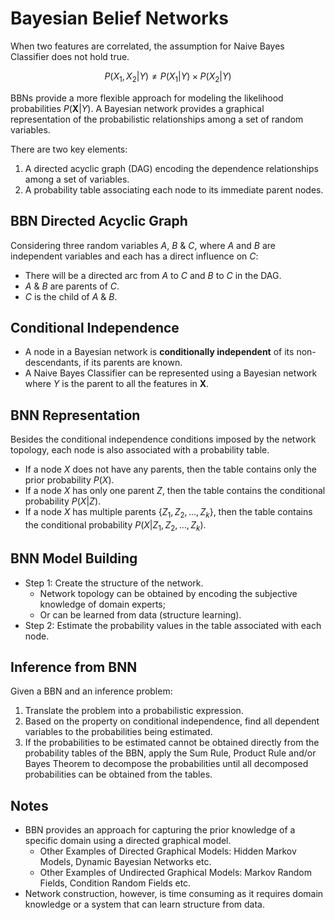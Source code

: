 # Bayesian Belief Networks

When two features are correlated, the assumption for Naive Bayes Classifier does not hold true.

$$
P(X_1, X_2 | Y) \neq P(X_1 | Y) \times P(X_2 | Y)
$$

BBNs provide a more flexible approach for modeling the likelihood probabilities $P(\boldsymbol{X} | Y)$. A Bayesian network provides a graphical representation of the probabilistic relationships among a set of random variables.

There are two key elements:

1. A directed acyclic graph (DAG) encoding the dependence relationships among a set of variables.
2. A probability table associating each node to its immediate parent nodes.

## BBN Directed Acyclic Graph

Considering three random variables $A$, $B$ & $C$, where $A$ and $B$ are independent variables and each has a direct influence on $C$:

- There will be a directed arc from $A$ to $C$ and $B$ to $C$ in the DAG.
- $A$ & $B$ are parents of $C$.
- $C$ is the child of $A$ & $B$.

## Conditional Independence

- A node in a Bayesian network is **conditionally independent** of its non-descendants, if its parents are known.
- A Naive Bayes Classifier can be represented using a Bayesian network where $Y$ is the parent to all the features in $\boldsymbol{X}$.

## BNN Representation

Besides the conditional independence conditions imposed by the network topology, each node is also associated with a probability table.

- If a node $X$ does not have any parents, then the table contains only the prior probability $P(X)$.
- If a node $X$ has only one parent $Z$, then the table contains the conditional probability $P(X | Z)$.
- If a node $X$ has multiple parents $\{Z_1, Z_2, ... , Z_k\}$, then the table contains the conditional probability $P(X | Z_1, Z_2, ... , Z_k)$.

## BNN Model Building

- Step 1: Create the structure of the network.
    - Network topology can be obtained by encoding the subjective knowledge of domain experts;
    - Or can be learned from data (structure learning).
- Step 2: Estimate the probability values in the table associated with each node.

## Inference from BNN

Given a BBN and an inference problem:

1. Translate the problem into a probabilistic expression.
2. Based on the property on conditional independence, find all dependent variables to the probabilities being estimated.
3. If the probabilities to be estimated cannot be obtained directly from the probability tables of the BBN, apply the Sum Rule, Product Rule and/or Bayes Theorem to decompose the probabilities until all decomposed probabilities can be obtained from the tables.

## Notes

- BBN provides an approach for capturing the prior knowledge of a specific domain using a directed graphical model.
    - Other Examples of Directed Graphical Models: Hidden Markov Models, Dynamic Bayesian Networks etc.
    - Other Examples of Undirected Graphical Models: Markov Random Fields, Condition Random Fields etc.
- Network construction, however, is time consuming as it requires domain knowledge or a system that can learn structure from data.
